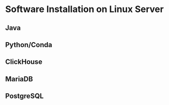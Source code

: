 # Software Installation on Linux Server

## Java

## Python/Conda

## ClickHouse

## MariaDB

## PostgreSQL


